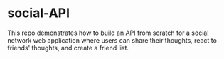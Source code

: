 # social-API
This repo demonstrates how to build an API from scratch for a social network web application where users can share their thoughts, react to friends' thoughts, and create a friend list.
